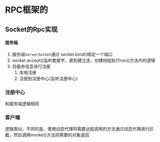# RPC框架的

## Socket的Rpc实现

#### 服务端

1. 服务端`ServerSocket`通过 socket.bind()绑定一个端口
2. socket.accept()监听套接字，直到建立连，创建线程执行run()方法内的逻辑
3. 将服务信息进行注册
    1. 本地注册
    2. 注册到注册中心(监听注册中心)

### 注册中心

和服务端逻辑相同

### 客户端

逻辑类似，不同的是，使用动态代理将需要远程调用的方法通过动态代理进行拦截，然后调用invoke()方法将需要的对象返回
